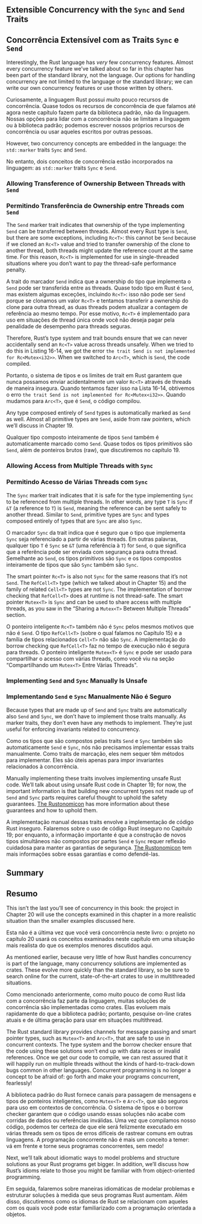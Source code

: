 ## Extensible Concurrency with the `Sync` and `Send` Traits
## Concorrência Extensível com as Traits `Sync` e `Send`

Interestingly, the Rust language has *very* few concurrency features. Almost
every concurrency feature we’ve talked about so far in this chapter has been
part of the standard library, not the language. Our options for handling
concurrency are not limited to the language or the standard library; we can
write our own concurrency features or use those written by others.

Curiosamente, a linguagem Rust possui *muito* pouco recursos de concorrência. Quase 
todos os recursos de concorrência de que falamos até agora neste capítulo fazem parte 
da biblioteca padrão, não da linguagem. Nossas opções para lidar com a concorrência não 
se limitam a linguagem ou à biblioteca padrão; podemos escrever nossos próprios recursos 
de concorrência ou usar aqueles escritos por outras pessoas.

However, two concurrency concepts are embedded in the language: the
`std::marker` traits `Sync` and `Send`.

No entanto, dois conceitos de concorrência estão incorporados na linguagem: 
as `std::marker` traits `Sync` e `Send`.

### Allowing Transference of Ownership Between Threads with `Send`
### Permitindo Transferência de Ownership entre Threads com `Send`

The `Send` marker trait indicates that ownership of the type implementing
`Send` can be transferred between threads. Almost every Rust type is `Send`,
but there are some exceptions, including `Rc<T>`: this cannot be `Send` because
if we cloned an `Rc<T>` value and tried to transfer ownership of the clone to
another thread, both threads might update the reference count at the same time.
For this reason, `Rc<T>` is implemented for use in single-threaded situations
where you don’t want to pay the thread-safe performance penalty.

A trait do marcador `Send` indica que a ownership do tipo que implementa o `Send` 
pode ser transferida entre as threads. Quase todo tipo em Rust é `Send`, mas 
existem algumas exceções, incluindo `Rc<T>`: isso não pode ser `Send` porque 
se clonamos um valor `Rc<T>` e tentamos transferir a ownership do clone para 
outra thread, as duas threads podem atualizar a contagem de referência ao mesmo tempo. 
Por esse motivo, `Rc<T>` é implementado para uso em situações de thread única
onde você não deseja pagar pela penalidade de desempenho para threads seguras.

Therefore, Rust’s type system and trait bounds ensure that we can never
accidentally send an `Rc<T>` value across threads unsafely. When we tried to do
this in Listing 16-14, we got the error `the trait Send is not implemented for
Rc<Mutex<i32>>`. When we switched to `Arc<T>`, which is `Send`, the code
compiled.

Portanto, o sistema de tipos e os limites de trait em Rust garantem que nunca 
possamos enviar acidentalmente um valor `Rc<T>` através de threads de maneira 
insegura. Quando tentamos fazer isso na Lista 16-14, obtivemos o erro `the trait Send is not implemented for
Rc<Mutex<i32>>`. Quando mudamos para `Arc<T>`, que é `Send`, o código compilou.

Any type composed entirely of `Send` types is automatically marked as `Send` as
well. Almost all primitive types are `Send`, aside from raw pointers, which
we’ll discuss in Chapter 19.

Qualquer tipo composto inteiramente de tipos `Send` também é automaticamente marcado 
como `Send`. Quase todos os tipos primitivos são `Send`, além de ponteiros brutos (raw), 
que discutiremos no capítulo 19.

### Allowing Access from Multiple Threads with `Sync`
### Permitindo Acesso de Várias Threads com `Sync`

The `Sync` marker trait indicates that it is safe for the type implementing
`Sync` to be referenced from multiple threads. In other words, any type `T` is
`Sync` if `&T` (a reference to `T`) is `Send`, meaning the reference can be
sent safely to another thread. Similar to `Send`, primitive types are `Sync`
and types composed entirely of types that are `Sync` are also `Sync`.

O marcador `Sync` da trait indica que é seguro que o tipo que implementa `Sync` 
seja referenciado a partir de várias threads. Em outras palavras, qualquer tipo 
`T` é `Sync` se `&T` (uma referência à `T`) for `Send`, o que significa que a 
referência pode ser enviada com segurança para outra thread. Semelhante ao `Send`, 
os tipos primitivos são `Sync` e os tipos compostos inteiramente de tipos que são 
`Sync` também são `Sync`.

The smart pointer `Rc<T>` is also not `Sync` for the same reasons that it’s not
`Send`. The `RefCell<T>` type (which we talked about in Chapter 15) and the
family of related `Cell<T>` types are not `Sync`. The implementation of borrow
checking that `RefCell<T>` does at runtime is not thread-safe. The smart
pointer `Mutex<T>` is `Sync` and can be used to share access with multiple
threads, as you saw in the “Sharing a `Mutex<T>` Between Multiple Threads”
section.

O ponteiro inteligente `Rc<T>` também não é `Sync` pelos mesmos motivos que não 
é `Send`. O tipo `RefCell<T>` (sobre o qual falamos no Capítulo 15) e a família de 
tipos relacionados `Cell<T>` não são `Sync`. A implementação do borrow checking 
que `RefCell<T>` faz no tempo de execução não é segura para threads. O ponteiro 
inteligente `Mutex<T>` é `Sync` e pode ser usado para compartilhar o acesso com 
várias threads, como você viu na seção “Compartilhando um `Mutex<T>` Entre Várias 
Threads".

### Implementing `Send` and `Sync` Manually Is Unsafe
### Implementando `Send` e `Sync` Manualmente Não é Seguro

Because types that are made up of `Send` and `Sync` traits are automatically
also `Send` and `Sync`, we don’t have to implement those traits manually. As
marker traits, they don’t even have any methods to implement. They’re just
useful for enforcing invariants related to concurrency.

Como os tipos que são compostos pelas traits `Send` e `Sync` também são 
automaticamente `Send` e `Sync`, nós não precisamos implementar essas traits 
manualmente. Como traits de marcação, eles nem sequer têm métodos para implementar. 
Eles são úteis apenas para impor invariantes relacionados à concorrência.

Manually implementing these traits involves implementing unsafe Rust code.
We’ll talk about using unsafe Rust code in Chapter 19; for now, the important
information is that building new concurrent types not made up of `Send` and
`Sync` parts requires careful thought to uphold the safety guarantees.
[The Rustonomicon] has more information about these guarantees and how to
uphold them.

A implementação manual dessas traits envolve a implementação de código Rust inseguro. 
Falaremos sobre o uso de código Rust inseguro no Capítulo 19; por enquanto, a informação 
importante é que a construção de novos tipos simultâneos não compostos por partes `Send` 
e `Sync` requer reflexão cuidadosa para manter as garantias de segurança. 
[The Rustonomicon] tem mais informações sobre essas garantias e como defendê-las.

[The Rustonomicon]: https://doc.rust-lang.org/stable/nomicon/

## Summary
## Resumo

This isn’t the last you’ll see of concurrency in this book: the project in
Chapter 20 will use the concepts examined in this chapter in a more realistic
situation than the smaller examples discussed here.

Esta não é a última vez que você verá concorrência neste livro: o projeto no 
capítulo 20 usará os conceitos examinados neste capítulo em uma situação mais 
realista do que os exemplos menores discutidos aqui.

As mentioned earlier, because very little of how Rust handles concurrency is
part of the language, many concurrency solutions are implemented as crates.
These evolve more quickly than the standard library, so be sure to search
online for the current, state-of-the-art crates to use in multithreaded
situations.

Como mencionado anteriormente, como muito pouco de como Rust lida com a 
concorrência faz parte da linguagem, muitas soluções de concorrência são 
implementadas como crates. Elas evoluem mais rapidamente do que a biblioteca padrão; 
portanto, pesquise on-line crates atuais e de última geração para usar em 
situações multithread.

The Rust standard library provides channels for message passing and smart
pointer types, such as `Mutex<T>` and `Arc<T>`, that are safe to use in
concurrent contexts. The type system and the borrow checker ensure that the
code using these solutions won’t end up with data races or invalid references.
Once we get our code to compile, we can rest assured that it will happily run
on multiple threads without the kinds of hard-to-track-down bugs common in
other languages. Concurrent programming is no longer a concept to be afraid of:
go forth and make your programs concurrent, fearlessly!

A biblioteca padrão do Rust fornece canais para passagem de mensagens e tipos 
de ponteiros inteligentes, como `Mutex<T>` e `Arc<T>`, que são seguros para uso em 
contextos de concorrência. O sistema de tipos e o borrow checker garantem que o código 
usando essas soluções não acabe com corridas de dados ou referências inválidas. Uma vez 
que compilamos nosso código, podemos ter certeza de que ele será felizmente executado 
em várias threads sem os tipos de erros difíceis de rastrear comuns em outras linguagens. 
A programação concorrente não é mais um conceito a temer: vá em frente e torne seus 
programas concorrentes, sem medo!

Next, we’ll talk about idiomatic ways to model problems and structure solutions
as your Rust programs get bigger. In addition, we’ll discuss how Rust’s idioms
relate to those you might be familiar with from object-oriented programming.

Em seguida, falaremos sobre maneiras idiomáticas de modelar problemas e estruturar 
soluções à medida que seus programas Rust aumentam. Além disso, discutiremos como os 
idiomas de Rust se relacionam com aqueles com os quais você pode estar familiarizado 
com a programação orientada a objetos.